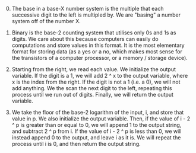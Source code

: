 0) The base in a base-X number system is the multiple that each successive digit to the left is multipled by. We are "basing" a number system off of the number X.

1) Binary is the base-2 counting system that utilises only 0s and 1s as digits. We care about this because computers can easily do computations and store values in this format. It is the most elementary format for storing data (as a yes or a no, which makes most sense for the transistors of a computer processor, or a memory / storage device).

2) Starting from the right, we read each value. We initialize the output variable. If the digit is a 1, we will add 2 ^ x to the output variable, where x is the index from the right. If the digit is not a 1 (i.e. a 0), we will not add anything. We the scan the next digit to the left, repeating this process until we run out of digits. Finally, we will return the output variable.

3) We take the floor of the base-2 logarithm of the input, i, and store that value in p. We also initialize the output variable. Then, if the value of i - 2 ^ p is greater than or equal to 0, we will append 1 to the output string, and subtract 2 ^ p from i. If the value of i - 2 ^ p is less than 0, we will instead append 0 to the output, and leave i as it is. We will repeat the process until i is 0, and then return the output string.

